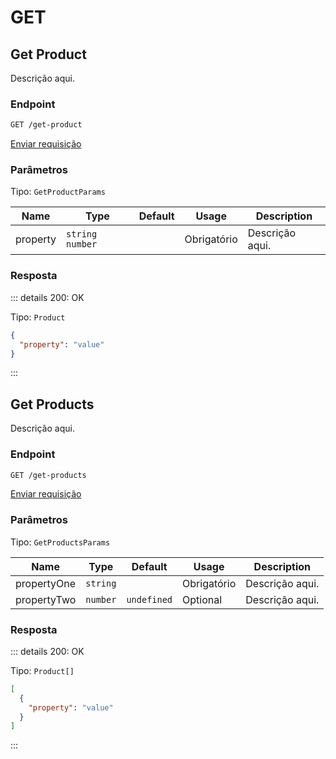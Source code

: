 # GET

## Get Product

Descrição aqui.

### Endpoint

```sh
GET /get-product
```

[Enviar requisição](https://hopp.sh/r/KC6zbfBzNX44 '/get-product')

### Parâmetros

Tipo: `GetProductParams`

| Name     | Type              | Default | Usage       | Description     |
| -------- | ----------------- | ------- | ----------- | --------------- |
| property | `string` `number` |         | Obrigatório | Descrição aqui. |

### Resposta

::: details 200: OK

Tipo: `Product`

```json
{
  "property": "value"
}
```

:::

## Get Products

Descrição aqui.

### Endpoint

```sh
GET /get-products
```

[Enviar requisição](https://hopp.sh/r/H2O26ilPwJLs '/get-products')

### Parâmetros

Tipo: `GetProductsParams`

| Name        | Type     | Default     | Usage       | Description     |
| ----------- | -------- | ----------- | ----------- | --------------- |
| propertyOne | `string` |             | Obrigatório | Descrição aqui. |
| propertyTwo | `number` | `undefined` | Optional    | Descrição aqui. |

### Resposta

::: details 200: OK

Tipo: `Product[]`

```json
[
  {
    "property": "value"
  }
]
```

:::
